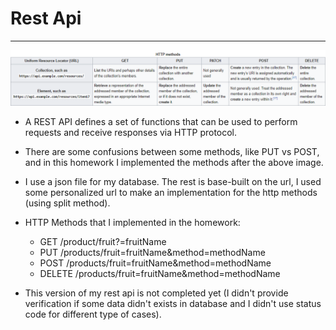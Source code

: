 # Rest Api

<hr>
<img src="Images/http_methods.png" alt="Not bad...">

* A REST API defines a set of functions that can be used to perform requests and receive responses via HTTP protocol.
* There are some confusions between some methods, like PUT vs POST, and in this homework I implemented the methods after the above image.
* I use a json file for my database. The rest is base-built on the url, I used some personalized url to make an implementation for the http methods (using split method).
* HTTP Methods that I implemented in the homework:
	* <span>GET    /product/fruit?=fruitName</span>
	* <span>PUT    /products/fruit=fruitName&method=methodName</span>
	* <span>POST   /products/fruit=fruitName&method=methodName</span>
	* <span>DELETE /products/fruit=fruitName&method=methodName</span>

* This version of my rest api is not completed yet (I didn't provide verification if some data didn't exists in database and I didn't use status code for different type of cases).
